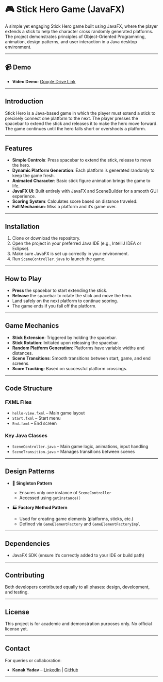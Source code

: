 # 🎮 Stick Hero Game (JavaFX)

A simple yet engaging Stick Hero game built using JavaFX, where the player extends a stick to help the character cross randomly generated platforms. The project demonstrates principles of Object-Oriented Programming, animation, design patterns, and user interaction in a Java desktop environment.

---

## 📹 Demo

- **Video Demo**: [Google Drive Link](https://drive.google.com/drive/folders/1rIBDO2nllO1CVWYJ2yqsxZJ9VDQ5EDMq?usp=drive_link)  

---

## Introduction

Stick Hero is a Java-based game in which the player must extend a stick to precisely connect one platform to the next. The player presses the spacebar to extend the stick and releases it to make the hero move forward. The game continues until the hero falls short or overshoots a platform.

---

## Features

-  **Simple Controls**: Press spacebar to extend the stick, release to move the hero.
-  **Dynamic Platform Generation**: Each platform is generated randomly to keep the game fresh.
-  **Animated Character**: Basic stick figure animation brings the game to life.
-  **JavaFX UI**: Built entirely with JavaFX and SceneBuilder for a smooth GUI experience.
-  **Scoring System**: Calculates score based on distance traveled.
-  **Fall Mechanism**: Miss a platform and it’s game over.

---

## Installation

1. Clone or download the repository.
2. Open the project in your preferred Java IDE (e.g., IntelliJ IDEA or Eclipse).
3. Make sure JavaFX is set up correctly in your environment.
4. Run `SceneController.java` to launch the game.

---

##  How to Play

- **Press** the spacebar to start extending the stick.
- **Release** the spacebar to rotate the stick and move the hero.
- Land safely on the next platform to continue scoring.
- The game ends if you fall off the platform.

---

##  Game Mechanics

- **Stick Extension**: Triggered by holding the spacebar.
- **Stick Rotation**: Initiated upon releasing the spacebar.
- **Random Platform Generation**: Platforms have variable widths and distances.
- **Scene Transitions**: Smooth transitions between start, game, and end screens.
- **Score Tracking**: Based on successful platform crossings.

---

## Code Structure

###  FXML Files
- `hello-view.fxml` – Main game layout
- `Start.fxml` – Start menu
- `End.fxml` – End screen

###  Key Java Classes
- `SceneController.java` – Main game logic, animations, input handling
- `SceneTransition.java` – Manages transitions between scenes

---

##  Design Patterns

- 🧩 **Singleton Pattern**  
  - Ensures only one instance of `SceneController`
  - Accessed using `getInstance()`

- 🏭 **Factory Method Pattern**  
  - Used for creating game elements (platforms, sticks, etc.)
  - Defined via `GameElementFactory` and `GameElementFactoryImpl`

---

##  Dependencies

- JavaFX SDK (ensure it’s correctly added to your IDE or build path)

---

##  Contributing

Both developers contributed equally to all phases: design, development, and testing.

---

##  License

This project is for academic and demonstration purposes only. No official license yet.

---

##  Contact

For queries or collaboration:
- **Kanak Yadav** – [LinkedIn](https://www.linkedin.com/in/kanak-yadav-16217a258/) | [GitHub](https://github.com/Kanakyadav88)

---

